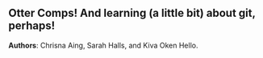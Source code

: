 ## Otter Comps!  And learning (a little bit) about git, perhaps!
**Authors**: Chrisna Aing, Sarah Halls, and Kiva Oken
Hello.